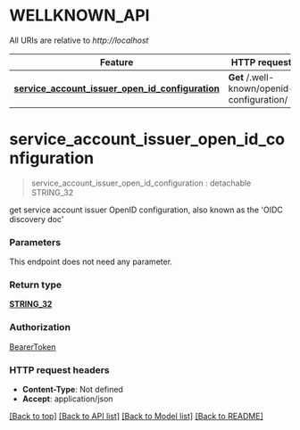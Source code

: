 # WELLKNOWN_API

All URIs are relative to *http://localhost*

Feature | HTTP request | Description
------------- | ------------- | -------------
[**service_account_issuer_open_id_configuration**](WELLKNOWN_API.md#service_account_issuer_open_id_configuration) | **Get** /.well-known/openid-configuration/ | 


# **service_account_issuer_open_id_configuration**
> service_account_issuer_open_id_configuration : detachable STRING_32




get service account issuer OpenID configuration, also known as the 'OIDC discovery doc'


### Parameters
This endpoint does not need any parameter.

### Return type

[**STRING_32**](STRING_32.md)

### Authorization

[BearerToken](../README.md#BearerToken)

### HTTP request headers

 - **Content-Type**: Not defined
 - **Accept**: application/json

[[Back to top]](#) [[Back to API list]](../README.md#documentation-for-api-endpoints) [[Back to Model list]](../README.md#documentation-for-models) [[Back to README]](../README.md)

